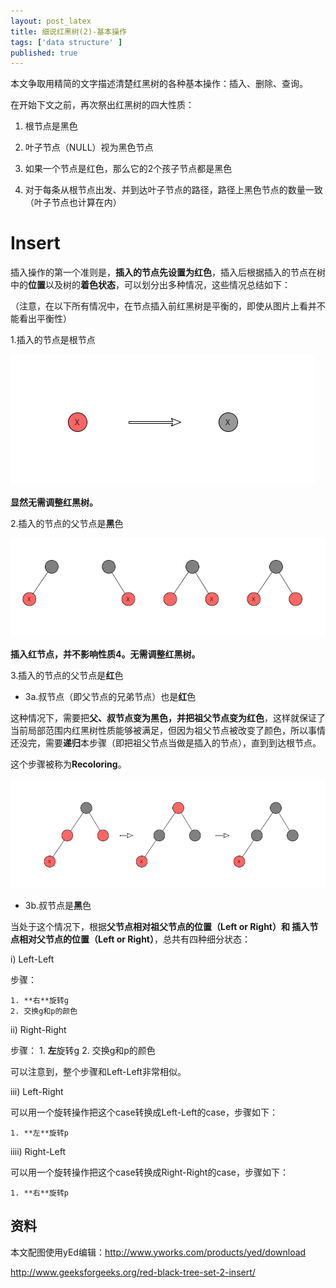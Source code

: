 ```yaml
---
layout: post_latex
title: 细说红黑树(2)-基本操作
tags: ['data structure' ]
published: true
---
```



<!--more-->
本文争取用精简的文字描述清楚红黑树的各种基本操作：插入、删除、查询。

在开始下文之前，再次祭出红黑树的四大性质：

1. 根节点是黑色

2. 叶子节点（NULL）视为黑色节点

3. 如果一个节点是红色，那么它的2个孩子节点都是黑色

4. 对于每条从根节点出发、并到达叶子节点的路径，路径上黑色节点的数量一致（叶子节点也计算在内）


# Insert

插入操作的第一个准则是，**插入的节点先设置为红色**，插入后根据插入的节点在树中的**位置**以及树的**着色状态**，可以划分出多种情况，这些情况总结如下：

（注意，在以下所有情况中，在节点插入前红黑树是平衡的，即使从图片上看并不能看出平衡性）

1.插入的节点是根节点

![2.png](../images/2016.10/2.png)

**显然无需调整红黑树。**

2.插入的节点的父节点是**黑**色

![3.png](../images/2016.10/3.png)

**插入红节点，并不影响性质4。无需调整红黑树。**


3.插入的节点的父节点是**红**色

- 3a.叔节点（即父节点的兄弟节点）也是**红**色

这种情况下，需要把**父、叔节点变为黑色，并把祖父节点变为红色**，这样就保证了当前局部范围内红黑树性质能够被满足，但因为祖父节点被改变了颜色，所以事情还没完，需要**递归**本步骤（即把祖父节点当做是插入的节点），直到到达根节点。

这个步骤被称为**Recoloring**。


![4.png](../images/2016.10/4.png)

- 3b.叔节点是**黑**色

当处于这个情况下，根据**父节点相对祖父节点的位置（Left or Right）和  插入节点相对父节点的位置（Left or Right）**，总共有四种细分状态：

i) Left-Left

步骤：

    1. **右**旋转g
    2. 交换g和p的颜色


ii) Right-Right

步骤：
    1. **左**旋转g
    2. 交换g和p的颜色

可以注意到，整个步骤和Left-Left非常相似。

iii) Left-Right

可以用一个旋转操作把这个case转换成Left-Left的case，步骤如下：

    1. **左**旋转p

iiii) Right-Left

可以用一个旋转操作把这个case转换成Right-Right的case，步骤如下：

    1. **右**旋转p





## 资料

本文配图使用yEd编辑：http://www.yworks.com/products/yed/download

http://www.geeksforgeeks.org/red-black-tree-set-2-insert/